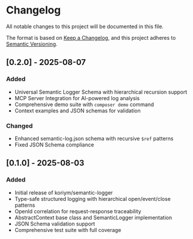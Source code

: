 # Changelog

All notable changes to this project will be documented in this file.

The format is based on [Keep a Changelog](https://keepachangelog.com/en/1.0.0/),
and this project adheres to [Semantic Versioning](https://semver.org/spec/v2.0.0.html).

## [0.2.0] - 2025-08-07

### Added
- Universal Semantic Logger Schema with hierarchical recursion support
- MCP Server Integration for AI-powered log analysis
- Comprehensive demo suite with `composer demo` command
- Context examples and JSON schemas for validation

### Changed
- Enhanced semantic-log.json schema with recursive `$ref` patterns
- Fixed JSON Schema compliance

## [0.1.0] - 2025-08-03

### Added
- Initial release of koriym/semantic-logger
- Type-safe structured logging with hierarchical open/event/close patterns
- OpenId correlation for request-response traceability
- AbstractContext base class and SemanticLogger implementation
- JSON Schema validation support
- Comprehensive test suite with full coverage


